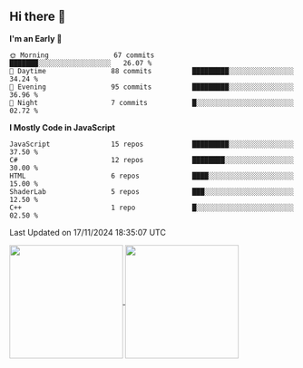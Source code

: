 ## Hi there 👋

<!--START_SECTION:waka-->
**I'm an Early 🐤** 

```text
🌞 Morning                67 commits          ███████░░░░░░░░░░░░░░░░░░   26.07 % 
🌆 Daytime                88 commits          █████████░░░░░░░░░░░░░░░░   34.24 % 
🌃 Evening                95 commits          █████████░░░░░░░░░░░░░░░░   36.96 % 
🌙 Night                  7 commits           █░░░░░░░░░░░░░░░░░░░░░░░░   02.72 % 
```


**I Mostly Code in JavaScript** 

```text
JavaScript               15 repos            █████████░░░░░░░░░░░░░░░░   37.50 % 
C#                       12 repos            ████████░░░░░░░░░░░░░░░░░   30.00 % 
HTML                     6 repos             ████░░░░░░░░░░░░░░░░░░░░░   15.00 % 
ShaderLab                5 repos             ███░░░░░░░░░░░░░░░░░░░░░░   12.50 % 
C++                      1 repo              █░░░░░░░░░░░░░░░░░░░░░░░░   02.50 % 
```


 Last Updated on 17/11/2024 18:35:07 UTC
<!--END_SECTION:waka-->

<a href="https://github.com/anuraghazra/github-readme-stats">
  <img height=200 align="center" src="https://github-readme-stats.vercel.app/api?username=sramirez124" />
</a>
<a href="https://github.com/sramirez124/top-language">
  <img height=200 align="center" src="https://github-readme-stats.vercel.app/api/top-langs?username=sramirez124&layout=compact&langs_count=8&card_width=320" />
</a>
<!--
**sramirez124/sramirez124** is a ✨ _special_ ✨ repository because its `README.md` (this file) appears on your GitHub profile.

Here are some ideas to get you started:

- 🔭 I’m currently working on ...
- 🌱 I’m currently learning ...
- 👯 I’m looking to collaborate on ...
- 🤔 I’m looking for help with ...
- 💬 Ask me about ...
- 📫 How to reach me: ...
- 😄 Pronouns: ...
- ⚡ Fun fact: ...
-->
